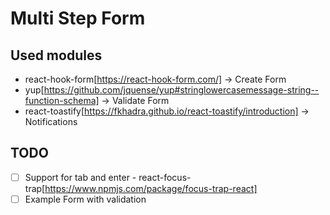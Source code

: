 # Multi Step Form

## Used modules
- react-hook-form[https://react-hook-form.com/] -> Create Form
- yup[https://github.com/jquense/yup#stringlowercasemessage-string--function-schema] -> Validate Form
- react-toastify[https://fkhadra.github.io/react-toastify/introduction] -> Notifications

## TODO

- [ ] Support for tab and enter - react-focus-trap[https://www.npmjs.com/package/focus-trap-react]
- [ ] Example Form with validation